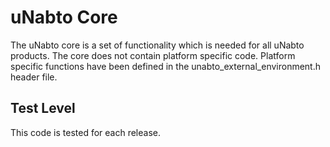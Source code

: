 uNabto Core
===========

The uNabto core is a set of functionality which is needed for all
uNabto products. The core does not contain platform specific
code. Platform specific functions have been defined in the
unabto_external_environment.h header file.


Test Level
----------

This code is tested for each release.
